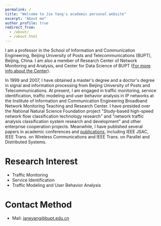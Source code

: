 ```yaml
---
permalink: /
title: "Welcome to Jie Yang's academic personal website"
excerpt: "About me"
author_profile: true
redirect_from: 
  - /about/
  - /about.html
---
```


I am a professor in the School of Information and Communication Engineering, Beijing University of Posts and Telecommunications (BUPT), Beijing, China. I am also a member of Research Center of Network Monitoring and Analysis, and Center for Data Science of BUPT ([For more info about the Center](https://bupt.io/)).

In 1999 and 2007, I have obtained a master's degree and a doctor's degree in signal and information processing from Beijing University of Posts and Telecommunications. At present, I am engaged in traffic monitoring, service identification, traffic modeling and user behavior analysis in IP networks at the Institute of Information and Communication Engineering Broadband Network Monitoring Teaching and Research Center. I have presided over the National Natural Science Foundation project "Study-based high-speed network flow classification technology research" and "network traffic analysis classification system research and development" and other enterprise cooperation projects. Meanwhile, I have published several papers in academic conferences and [publications](/publications), including IEEE JSAC, IEEE Trans. on Wireless Communications and IEEE Trans. on Parallel and Distributed Systems.

Research Interest
======
* Traffic Monitoring
* Service Identification
* Traffic Modeling and User Behavior Analysis

Contact Method
======
* Mail: janeyang@bupt.edu.cn
